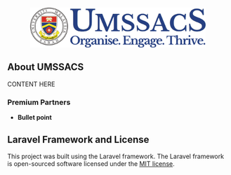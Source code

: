 <p align="center"><a href="#" target="_blank"><img src="public/images/umssacs_logo_final.png" width="400" alt="UMSSACS Logo"></a></p>

## About UMSSACS

CONTENT HERE

### Premium Partners

- **Bullet point**

## Laravel Framework and License

This project was built using the Laravel framework. The Laravel framework is open-sourced software licensed under the [MIT license](https://opensource.org/licenses/MIT).
